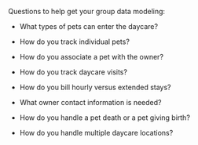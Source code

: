 Questions to help get your group data modeling:

- What types of pets can enter the daycare?

- How do you track individual pets?

- How do you associate a pet with the owner?

- How do you track daycare visits?

- How do you bill hourly versus extended stays?

- What owner contact information is needed?

- How do you handle a pet death or a pet giving birth?

- How do you handle multiple daycare locations?
